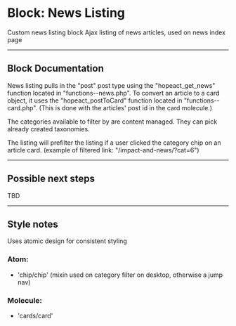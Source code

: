# Block: News Listing

Custom news listing block
Ajax listing of news articles, used on news index page

---

## Block Documentation

News listing pulls in the "post" post type using the "hopeact_get_news" function located in "functions--news.php". To convert an article to a card object, it uses the "hopeact_postToCard" function located in "functions--card.php". (This is done with the articles' post id in the card molecule.)

The categories available to filter by are content managed. They can pick already created taxonomies.

The listing will prefilter the listing if a user clicked the category chip on an article card. (example of filtered link: "/impact-and-news/?cat=6")

---

## Possible next steps

TBD

---

## Style notes

Uses atomic design for consistent styling

### Atom:

- 'chip/chip' (mixin used on category filter on desktop, otherwise a jump nav)

### Molecule:

- 'cards/card'
